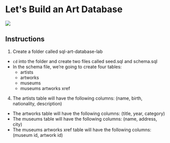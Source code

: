 # Let's Build an Art Database

![](sql-art-database-lab/sql-art-database-example.png)

## Instructions
1. Create a folder called sql-art-database-lab
- `cd` into the folder and create two files called seed.sql and schema.sql
- In the schema file, we’re going to create four tables:
  - artists
  - artworks
  - museums
  - museums artworks xref

4. The artists table will have the following columns: (name, birth, nationality, description)
- The artworks table will have the following columns: (title, year, category)
- The museums table will have the following columns: (name, address, city)
- The museums artworks xref table will have the following columns: (museum id, artwork id)
